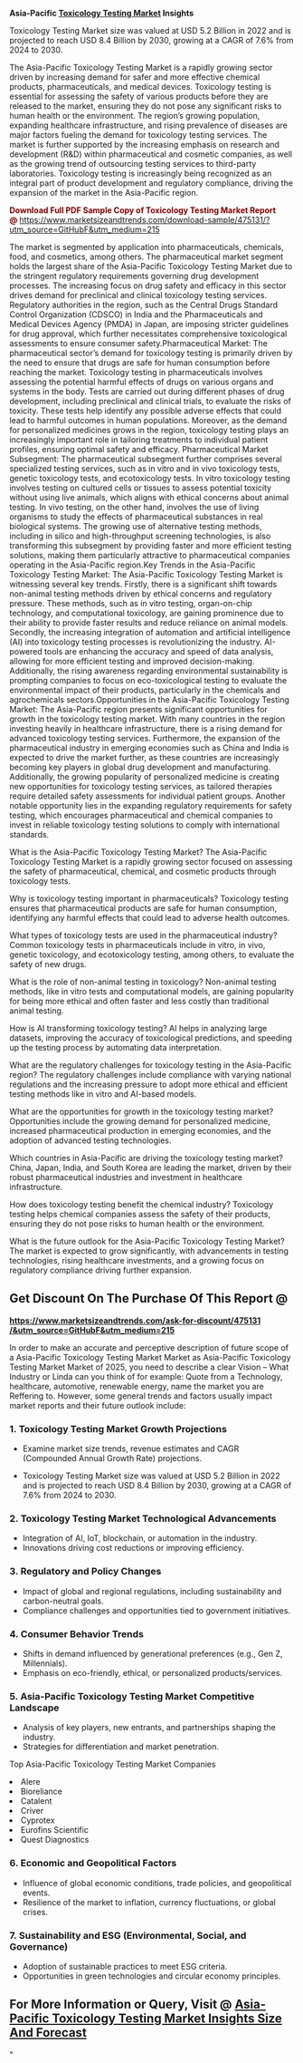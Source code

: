 <p><strong>Asia-Pacific&nbsp;<a href=""https://www.marketsizeandtrends.com/download-sample/475131/&amp;utm_source=GitHubF&amp;utm_medium=215"">Toxicology Testing Market</a> Insights</strong></p><p>Toxicology Testing Market size was valued at USD 5.2 Billion in 2022 and is projected to reach USD 8.4 Billion by 2030, growing at a CAGR of 7.6% from 2024 to 2030.</p><p><p>The Asia-Pacific Toxicology Testing Market is a rapidly growing sector driven by increasing demand for safer and more effective chemical products, pharmaceuticals, and medical devices. Toxicology testing is essential for assessing the safety of various products before they are released to the market, ensuring they do not pose any significant risks to human health or the environment. The region’s growing population, expanding healthcare infrastructure, and rising prevalence of diseases are major factors fueling the demand for toxicology testing services. The market is further supported by the increasing emphasis on research and development (R&D) within pharmaceutical and cosmetic companies, as well as the growing trend of outsourcing testing services to third-party laboratories. Toxicology testing is increasingly being recognized as an integral part of product development and regulatory compliance, driving the expansion of the market in the Asia-Pacific region. <p><strong><span style="color: #800000;">Download Full PDF Sample Copy of Toxicology Testing Market Report @</span>&nbsp;</strong><a href="https://www.marketsizeandtrends.com/download-sample/475131/?utm_source=GitHubF&amp;utm_medium=215" target="_blank">https://www.marketsizeandtrends.com/download-sample/475131/?utm_source=GitHubF&amp;utm_medium=215</a></p>The market is segmented by application into pharmaceuticals, chemicals, food, and cosmetics, among others. The pharmaceutical market segment holds the largest share of the Asia-Pacific Toxicology Testing Market due to the stringent regulatory requirements governing drug development processes. The increasing focus on drug safety and efficacy in this sector drives demand for preclinical and clinical toxicology testing services. Regulatory authorities in the region, such as the Central Drugs Standard Control Organization (CDSCO) in India and the Pharmaceuticals and Medical Devices Agency (PMDA) in Japan, are imposing stricter guidelines for drug approval, which further necessitates comprehensive toxicological assessments to ensure consumer safety.Pharmaceutical Market: The pharmaceutical sector’s demand for toxicology testing is primarily driven by the need to ensure that drugs are safe for human consumption before reaching the market. Toxicology testing in pharmaceuticals involves assessing the potential harmful effects of drugs on various organs and systems in the body. Tests are carried out during different phases of drug development, including preclinical and clinical trials, to evaluate the risks of toxicity. These tests help identify any possible adverse effects that could lead to harmful outcomes in human populations. Moreover, as the demand for personalized medicines grows in the region, toxicology testing plays an increasingly important role in tailoring treatments to individual patient profiles, ensuring optimal safety and efficacy. Pharmaceutical Market Subsegment: The pharmaceutical subsegment further comprises several specialized testing services, such as in vitro and in vivo toxicology tests, genetic toxicology tests, and ecotoxicology tests. In vitro toxicology testing involves testing on cultured cells or tissues to assess potential toxicity without using live animals, which aligns with ethical concerns about animal testing. In vivo testing, on the other hand, involves the use of living organisms to study the effects of pharmaceutical substances in real biological systems. The growing use of alternative testing methods, including in silico and high-throughput screening technologies, is also transforming this subsegment by providing faster and more efficient testing solutions, making them particularly attractive to pharmaceutical companies operating in the Asia-Pacific region.Key Trends in the Asia-Pacific Toxicology Testing Market: The Asia-Pacific Toxicology Testing Market is witnessing several key trends. Firstly, there is a significant shift towards non-animal testing methods driven by ethical concerns and regulatory pressure. These methods, such as in vitro testing, organ-on-chip technology, and computational toxicology, are gaining prominence due to their ability to provide faster results and reduce reliance on animal models. Secondly, the increasing integration of automation and artificial intelligence (AI) into toxicology testing processes is revolutionizing the industry. AI-powered tools are enhancing the accuracy and speed of data analysis, allowing for more efficient testing and improved decision-making. Additionally, the rising awareness regarding environmental sustainability is prompting companies to focus on eco-toxicological testing to evaluate the environmental impact of their products, particularly in the chemicals and agrochemicals sectors.Opportunities in the Asia-Pacific Toxicology Testing Market: The Asia-Pacific region presents significant opportunities for growth in the toxicology testing market. With many countries in the region investing heavily in healthcare infrastructure, there is a rising demand for advanced toxicology testing services. Furthermore, the expansion of the pharmaceutical industry in emerging economies such as China and India is expected to drive the market further, as these countries are increasingly becoming key players in global drug development and manufacturing. Additionally, the growing popularity of personalized medicine is creating new opportunities for toxicology testing services, as tailored therapies require detailed safety assessments for individual patient groups. Another notable opportunity lies in the expanding regulatory requirements for safety testing, which encourages pharmaceutical and chemical companies to invest in reliable toxicology testing solutions to comply with international standards.<p>What is the Asia-Pacific Toxicology Testing Market? The Asia-Pacific Toxicology Testing Market is a rapidly growing sector focused on assessing the safety of pharmaceutical, chemical, and cosmetic products through toxicology tests.<p>Why is toxicology testing important in pharmaceuticals? Toxicology testing ensures that pharmaceutical products are safe for human consumption, identifying any harmful effects that could lead to adverse health outcomes.<p>What types of toxicology tests are used in the pharmaceutical industry? Common toxicology tests in pharmaceuticals include in vitro, in vivo, genetic toxicology, and ecotoxicology testing, among others, to evaluate the safety of new drugs.<p>What is the role of non-animal testing in toxicology? Non-animal testing methods, like in vitro tests and computational models, are gaining popularity for being more ethical and often faster and less costly than traditional animal testing.<p>How is AI transforming toxicology testing? AI helps in analyzing large datasets, improving the accuracy of toxicological predictions, and speeding up the testing process by automating data interpretation.<p>What are the regulatory challenges for toxicology testing in the Asia-Pacific region? The regulatory challenges include compliance with varying national regulations and the increasing pressure to adopt more ethical and efficient testing methods like in vitro and AI-based models.<p>What are the opportunities for growth in the toxicology testing market? Opportunities include the growing demand for personalized medicine, increased pharmaceutical production in emerging economies, and the adoption of advanced testing technologies.<p>Which countries in Asia-Pacific are driving the toxicology testing market? China, Japan, India, and South Korea are leading the market, driven by their robust pharmaceutical industries and investment in healthcare infrastructure.<p>How does toxicology testing benefit the chemical industry? Toxicology testing helps chemical companies assess the safety of their products, ensuring they do not pose risks to human health or the environment.<p>What is the future outlook for the Asia-Pacific Toxicology Testing Market? The market is expected to grow significantly, with advancements in testing technologies, rising healthcare investments, and a growing focus on regulatory compliance driving further expansion.</p><h2><strong>Get Discount On The Purchase Of This Report @&nbsp;</strong></h2><p><strong><a href=""https://www.marketsizeandtrends.com/ask-for-discount/475131/&amp;utm_source=GitHubF&amp;utm_medium=215"" target=""_blank"">https://www.marketsizeandtrends.com/ask-for-discount/475131<br />/&amp;utm_source=GitHubF&amp;utm_medium=215</a></strong></p><p>In order to make an accurate and perceptive description of future scope of a Asia-Pacific&nbsp;Toxicology Testing Market Market as Asia-Pacific&nbsp;Toxicology Testing Market Market of 2025, you need to describe a clear Vision &ndash; What Industry or Linda can you think of for example: Quote from a Technology, healthcare, automotive, renewable energy, name the market you are Reffering to. However, some general trends and factors usually impact market reports and their future outlook include:</p><h3>1.&nbsp;<strong>Toxicology Testing Market Growth Projections</strong></h3><ul><li>Examine market size trends, revenue estimates and CAGR (Compounded Annual Growth Rate) projections.</li><li><p>Toxicology Testing Market size was valued at USD 5.2 Billion in 2022 and is projected to reach USD 8.4 Billion by 2030, growing at a CAGR of 7.6% from 2024 to 2030.</p></li></ul><h3>2.&nbsp;<strong>Toxicology Testing Market Technological Advancements</strong></h3><ul><li>Integration of AI, IoT, blockchain, or automation in the industry.</li><li>Innovations driving cost reductions or improving efficiency.</li></ul><h3>3.&nbsp;<strong>Regulatory and Policy Changes</strong></h3><ul><li>Impact of global and regional regulations, including sustainability and carbon-neutral goals.</li><li>Compliance challenges and opportunities tied to government initiatives.</li></ul><h3>4.&nbsp;<strong>Consumer Behavior Trends</strong></h3><ul><li>Shifts in demand influenced by generational preferences (e.g., Gen Z, Millennials).</li><li>Emphasis on eco-friendly, ethical, or personalized products/services.</li></ul><h3>5.&nbsp;<strong>Asia-Pacific Toxicology Testing Market Competitive Landscape</strong></h3><ul><li>Analysis of key players, new entrants, and partnerships shaping the industry.</li><li>Strategies for differentiation and market penetration.</li></ul><p data-pm-slice=""1 1 []"">Top Asia-Pacific Toxicology Testing Market Companies</p><div data-test-id=""""><p><li>Alere</li><li> Bioreliance</li><li> Catalent</li><li> Criver</li><li> Cyprotex</li><li> Eurofins Scientific</li><li> Quest Diagnostics</li></p></div><h3>6.&nbsp;<strong>Economic and Geopolitical Factors</strong></h3><ul><li>Influence of global economic conditions, trade policies, and geopolitical events.</li><li>Resilience of the market to inflation, currency fluctuations, or global crises.</li></ul><h3>7.&nbsp;<strong>Sustainability and ESG (Environmental, Social, and Governance)</strong></h3><ul><li>Adoption of sustainable practices to meet ESG criteria.</li><li>Opportunities in green technologies and circular economy principles.</li></ul><h2><strong>For More Information or Query, Visit @&nbsp;</strong><a href=""https://www.verifiedmarketreports.com/product/toxicology-testing-market-size-and-forecast/"" target=""_blank"">Asia-Pacific Toxicology Testing Market Insights Size And Forecast</a></h2>"
